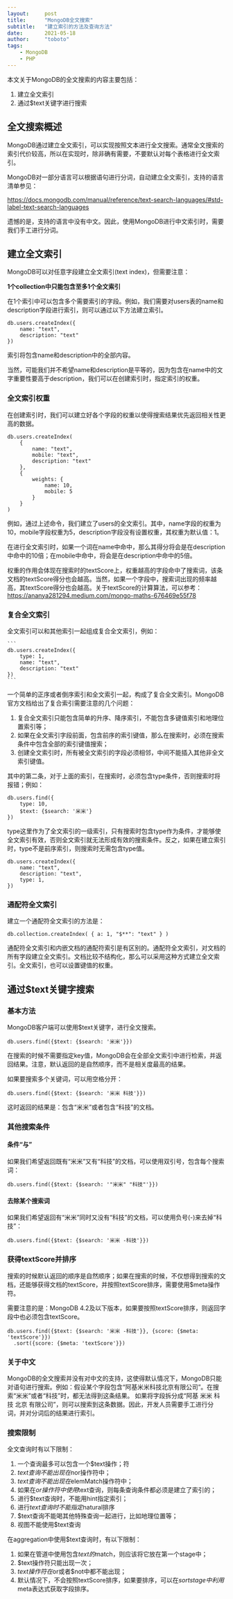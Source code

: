 ```yaml
---
layout:     post
title:      "MongoDB全文搜索"
subtitle:   "建立索引的方法及查询方法"
date:       2021-05-18
author:     "toboto"
tags:
    - MongoDB
    - PHP
---
```


本文关于MongoDB的全文搜索的内容主要包括：
1. 建立全文索引
2. 通过$text关键字进行搜索

## 全文搜索概述

MongoDB通过建立全文索引，可以实现按照文本进行全文搜索。通常全文搜索的索引代价较高，所以在实现时，除非确有需要，不要默认对每个表格进行全文索引。

MongoDB对一部分语言可以根据语句进行分词，自动建立全文索引，支持的语言清单参见：

https://docs.mongodb.com/manual/reference/text-search-languages/#std-label-text-search-languages

遗憾的是，支持的语言中没有中文。因此，使用MongoDB进行中文索引时，需要我们手工进行分词。

## 建立全文索引

MongoDB可以对任意字段建立全文索引(text index)，但需要注意：

 __1个collection中只能包含至多1个全文索引__ 

在1个索引中可以包含多个需要索引的字段。例如，我们需要对users表的name和description字段进行索引，则可以通过以下方法建立索引。

```
db.users.createIndex({     
    name: "text",     
    description: "text"   
})
```
索引将包含name和description中的全部内容。

当然，可能我们并不希望name和description是平等的，因为包含在name中的文字重要性要高于description，我们可以在创建索引时，指定索引的权重。

### 全文索引权重

在创建索引时，我们可以建立好各个字段的权重以使得搜索结果优先返回相关性更高的数据。

```
db.users.createIndex(
	{     
		name: "text",     
		mobile: "text",     
		description: "text"   
	},   
	{     
		weights: {       
			name: 10,       
			mobile: 5     
		}
	}
)
``` 
例如，通过上述命令，我们建立了users的全文索引。其中，name字段的权重为10，mobile字段权重为5，description字段没有设置权重，其权重为默认值：1。

在进行全文索引时，如果一个词在name中命中，那么其得分将会是在description中命中的10倍；在mobile中命中，将会是在description中命中的5倍。

权重的作用会体现在搜索时的textScore上，权重越高的字段命中了搜索词，该条文档的textScore得分也会越高。当然，如果一个字段中，搜索词出现的频率越高，其textScore得分也会越高。关于textScore的计算算法，可以参考：https://ananya281294.medium.com/mongo-maths-676469e55f78


### 复合全文索引

全文索引可以和其他索引一起组成复合全文索引，例如：

	```
	db.users.createIndex({ 
	    type: 1,    
	    name: "text",     
	    description: "text"   
	})
	```

一个简单的正序或者倒序索引和全文索引一起，构成了复合全文索引。MongoDB官方文档给出了复合索引需要注意的几个问题：


 1. 复合全文索引只能包含简单的升序、降序索引，不能包含多键值索引和地理位置索引等；
 2. 如果在全文索引字段前面，包含前序的索引键值，那么在搜索时，必须在搜索条件中包含全部的索引键值搜索；
 3. 创建全文索引时，所有被全文索引的字段必须相邻，中间不能插入其他非全文索引键值。

其中的第二条，对于上面的索引，在搜索时，必须包含type条件，否则搜索时将报错；例如：

```
db.users.find({ 
    type: 10,    
    $text: {$search: '米米'}
})
```

type这里作为了全文索引的一级索引，只有搜索时包含type作为条件，才能够使全文索引有效，否则全文索引就无法形成有效的搜索条件。反之，如果在建立索引时，type不是前序索引，则搜索时无需包含type值。

```
db.users.createIndex({ 
    name: "text",     
    description: "text",
    type: 1,    
})
```


### 通配符全文索引

建立一个通配符全文索引的方法是：

```
db.collection.createIndex( { a: 1, "$**": "text" } )
```
通配符全文索引和内嵌文档的通配符索引是有区别的。通配符全文索引，对文档的所有字段建立全文索引。文档比较不结构化，那么可以采用这种方式建立全文索引。全文索引，也可以设置键值的权重。


## 通过$text关键字搜索

### 基本方法
MongoDB客户端可以使用$text关键字，进行全文搜索。

```
db.users.find({$text: {$search: '米米'}})
```

在搜索的时候不需要指定key值，MongoDB会在全部全文索引中进行检索，并返回结果。注意，默认返回的是自然顺序，而不是相关度最高的结果。

如果要搜索多个关键词，可以用空格分开：
```
db.users.find({$text: {$search: '米米 科技'}})
```
这时返回的结果是：包含“米米”或者包含“科技”的文档。

### 其他搜索条件
#### 条件“与”

如果我们希望返回既有“米米”又有“科技”的文档，可以使用双引号，包含每个搜索词：

```
db.users.find({$text: {$search: '"米米" "科技"'}})
```


#### 去除某个搜索词

如果我们希望返回有“米米”同时又没有“科技”的文档，可以使用负号(-)来去掉“科技”：

```
db.users.find({$text: {$search: '米米 -科技'}})
```


### 获得textScore并排序
搜索的时候默认返回的顺序是自然顺序；如果在搜索的时候，不仅想得到搜索的文档，还能够获得文档的textScore，并按照textScore排序，需要使用$meta操作符。

需要注意的是：MongoDB 4.2及以下版本，如果要按照textScore排序，则返回字段中也必须包含textScore。

```
db.users.find({$text: {$search: '米米 -科技'}}, {score: {$meta: 'textScore'}})
  .sort({score: {$meta: 'textScore'}})
```

### 关于中文
MongoDB的全文搜索并没有对中文的支持，这使得默认情况下，MongoDB只能对语句进行搜索。例如：假设某个字段包含“阿基米米科技北京有限公司”。在搜索“米米”或者“科技”时，都无法得到这条结果。
如果将字段拆分成“阿基 米米 科技 北京 有限公司”，则可以搜索到这条数据。因此，开发人员需要手工进行分词，并对分词后的结果进行索引。

### 搜索限制
全文查询时有以下限制：

 1. 一个查询最多可以包含一个$text操作；符
 2. $text查询不能出现在$nor操作符中；
 3. $text查询不能出现在$elemMatch操作符中；
 4. 如果在$or操作符中使用$text查询，则每条查询条件都必须是建立了索引的；
 5. 进行$text查询时，不能用hint指定索引；
 6. 进行$text查询时不能指定$natural排序
 7. $text查询不能喝其他特殊查询一起进行，比如地理位置等；
 8. 视图不能使用$text查询

在aggregation中使用$text查询时，有以下限制：

  1. 如果在管道中使用包含$text的$match，则应该将它放在第一个stage中；
  2. $text操作符只能出现一次；
  3. $text操作符在$or或者$not中都不能出现；
  4. 默认情况下，不会按照textScore排序，如果要排序，可以在$sort stage中利用$meta表达式获取字段排序。
